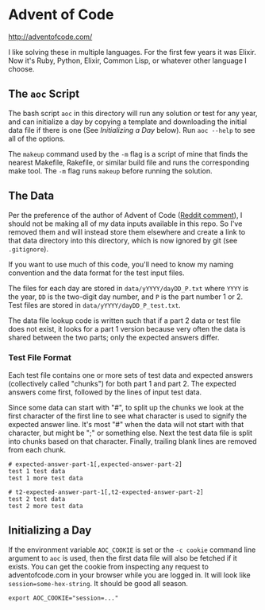 # Advent of Code

http://adventofcode.com/

I like solving these in multiple languages. For the first few years it was
Elixir. Now it's Ruby, Python, Elixir, Common Lisp, or whatever other
language I choose.

## The `aoc` Script

The bash script `aoc` in this directory will run any solution or test for
any year, and can initialize a day by copying a template and downloading the
initial data file if there is one (See _Initializing a Day_ below). Run `aoc
--help` to see all of the options.

The `makeup` command used by the `-m` flag is a script of mine that finds
the nearest Makefile, Rakefile, or similar build file and runs the
corresponding make tool. The `-m` flag runs `makeup` before running the
solution.

## The Data

Per the preference of the author of Advent of Code
([Reddit comment](https://www.reddit.com/r/adventofcode/comments/7lesj5/is_it_kosher_to_share_puzzle_inputs_and_answers/drlt9am/)),
I should not be making all of my data inputs available in this repo. So I've
removed them and will instead store them elsewhere and create a link to that
data directory into this directory, which is now ignored by git (see
`.gitignore`).

If you want to use much of this code, you'll need to know my naming
convention and the data format for the test input files.

The files for each day are stored in `data/yYYYY/dayDD_P.txt` where `YYYY` is
the year, `DD` is the two-digit day number, and `P` is the part number 1 or
2. Test files are stored in `data/yYYYY/dayDD_P_test.txt`.

The data file lookup code is written such that if a part 2 data or test file
does not exist, it looks for a part 1 version because very often the data is
shared between the two parts; only the expected answers differ.

### Test File Format

Each test file contains one or more sets of test data and expected answers
(collectively called "chunks") for both part 1 and part 2. The expected
answers come first, followed by the lines of input test data.

Since some data can start with "#", to split up the chunks we look at the
first character of the first line to see what character is used to signify
the expected answer line. It's most "#" when the data will not start with
that character, but might be ";" or something else. Next the test data file
is split into chunks based on that character. Finally, trailing blank lines
are removed from each chunk.

```
# expected-answer-part-1[,expected-answer-part-2]
test 1 test data
test 1 more test data

# t2-expected-answer-part-1[,t2-expected-answer-part-2]
test 2 test data
test 2 more test data
```

## Initializing a Day

If the environment variable `AOC_COOKIE` is set or the `-c cookie` command
line argument to `aoc` is used, then the first data file will also be
fetched if it exists. You can get the cookie from inspecting any request to
adventofcode.com in your browser while you are logged in. It will look like
`session=some-hex-string`. It should be good all season.

    export AOC_COOKIE="session=..."
